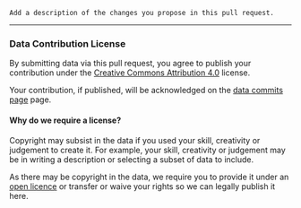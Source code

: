 
`Add a description of the changes you propose in this pull request.`


----

### Data Contribution License

By submitting data via this pull request, you agree to publish your contribution under the [Creative Commons Attribution 4.0](https://creativecommons.org/licenses/by/4.0/) license.

Your contribution, if published, will be acknowledged on the [data commits page](https://github.com/Stephen-Gates/australian-open-data-publishers/commits/gh-pages/data/australian-open-data-publishers.csv) page.

#### Why do we require a license?

Copyright may subsist in the data if you used your skill, creativity or judgement to create it. For example, your skill, creativity or judgement may be in writing a description or selecting a subset of data to include.

As there may be copyright in the data, we require you to provide it under an [open licence](http://opendefinition.org/licenses/) or transfer or waive your rights so we can legally publish it here.
